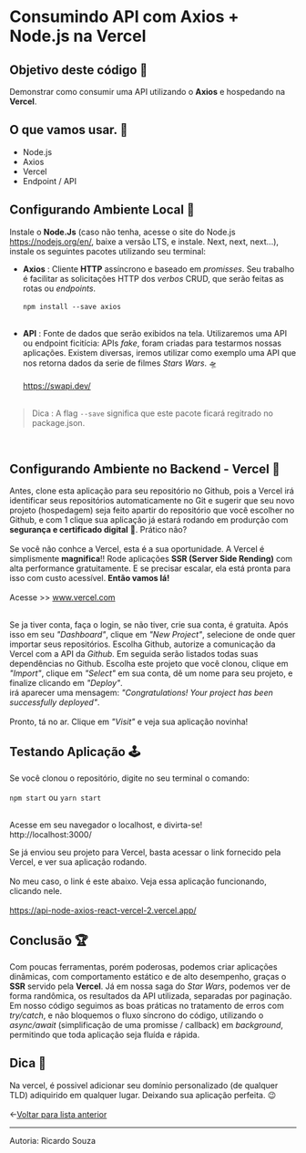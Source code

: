 # Consumindo API com Axios + Node.js na Vercel
## Objetivo deste código 🎯
Demonstrar como consumir uma API utilizando o **Axios** e hospedando na **Vercel**. 

## O que vamos usar. 🧰
- Node.js 
- Axios 
- Vercel
- Endpoint / API  


## Configurando Ambiente Local 📗
 Instale o **Node.Js** (caso não tenha, acesse o site do Node.js https://nodejs.org/en/, baixe a versão LTS, e instale. Next, next, next...), instale os seguintes pacotes utilizando seu terminal:


* **Axios** : Cliente **HTTP** assíncrono e baseado em *promisses*. Seu trabalho é facilitar as solicitações HTTP dos *verbos* CRUD, que serão feitas as rotas ou *endpoints*.<br> <br>
`npm install --save axios`<br> <br>

* **API** : Fonte de dados que serão exibidos na tela. Utilizaremos uma API ou endpoint ficitícia: APIs *fake*, foram criadas para testarmos nossas aplicações. Existem diversas, iremos utilizar como exemplo uma API que nos retorna dados da serie de filmes *Stars Wars*. 🛸<br> <br>
https://swapi.dev/<br> <br>



>Dica : A flag `--save` significa que este pacote ficará regitrado no package.json.<br>

<br>

## Configurando Ambiente no Backend - Vercel 📕
Antes, clone esta aplicação para seu repositório no Github, pois a Vercel irá identificar seus repositórios automaticamente no Git e sugerir que seu novo projeto (hospedagem) seja feito apartir do repositório que você escolher no Github, e com 1 clique sua aplicação já estará rodando em produrção com **segurança e certificado digital** 🤯. Prático não?<br><br>
Se você não conhce a Vercel, esta é a sua oportunidade. A Vercel é simplismente **magnifica**!! Rode aplicações **SSR (Server Side Rending)** com alta performance gratuitamente. E se precisar escalar, ela está pronta para isso com custo acessível. **Então vamos lá!**<br><br>
Acesse >> www.vercel.com <br><br>

Se ja tiver conta, faça o login, se não tiver, crie sua conta, é gratuita. Após isso em seu *"Dashboard"*, clique em *"New Project"*, selecione de onde quer importar seus repositórios. Escolha Github, autorize a comunicação da Vercel com a API da *Github*. Em seguida serão listados todas suas dependências no Github. Escolha este projeto que você clonou, clique em *"Import"*, clique em *"Select"* em sua conta, dê um nome para seu projeto, e finalize clicando em *"Deploy"*. <br> irá aparecer uma mensagem: *"Congratulations! Your project has been successfully deployed"*.<br><br>
Pronto, tá no ar. Clique em *"Visit"* e veja sua aplicação novinha!


## Testando Aplicação 🕹

Se você clonou o repositório, digite no seu terminal o comando: <br> <br>
`npm start` ou `yarn start` <br><br>

Acesse em seu navegador o localhost, e divirta-se!<br> 
http://localhost:3000/<br>

Se já enviou seu projeto para Vercel, basta acessar o link fornecido pela Vercel, e ver sua aplicação rodando. <br><br>
No meu caso, o link é este abaixo. Veja essa aplicação funcionando, clicando nele. <br> <br>
https://api-node-axios-react-vercel-2.vercel.app/<br>
## Conclusão 🏆
Com poucas ferramentas, porém poderosas, podemos criar aplicações dinâmicas, com comportamento estático e de alto desempenho, graças o **SSR** servido pela **Vercel**. Já em nossa saga do *Star Wars*, podemos ver de forma randômica, os resultados da API utilizada, separadas por paginação. Em nosso código seguimos as boas práticas no tratamento de erros com *try/catch*, e não bloquemos o fluxo síncrono do código, utilizando o *async/await* (simplificação de uma promisse / callback) em *background*, permitindo que toda aplicação seja fluída e rápida.



## Dica 📌
Na vercel, é possivel adicionar seu domínio personalizado (de qualquer TLD) adiquirido em qualquer lugar. Deixando sua aplicação perfeita. 😉 <br><br>
←[Voltar para lista anterior](https://github.com/ricardaonao/APIs)
____________________________________________________________________
Autoria: Ricardo Souza 